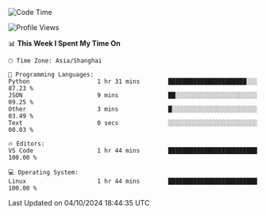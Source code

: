 <!--START_SECTION:waka-->
![Code Time](http://img.shields.io/badge/Code%20Time-491%20hrs%2018%20mins-blue)

![Profile Views](http://img.shields.io/badge/Profile%20Views-0-blue)

📊 **This Week I Spent My Time On** 

```text
🕑︎ Time Zone: Asia/Shanghai

💬 Programming Languages: 
Python                   1 hr 31 mins        ██████████████████████░░░   87.23 % 
JSON                     9 mins              ██░░░░░░░░░░░░░░░░░░░░░░░   09.25 % 
Other                    3 mins              █░░░░░░░░░░░░░░░░░░░░░░░░   03.49 % 
Text                     0 secs              ░░░░░░░░░░░░░░░░░░░░░░░░░   00.03 % 

🔥 Editors: 
VS Code                  1 hr 44 mins        █████████████████████████   100.00 % 

💻 Operating System: 
Linux                    1 hr 44 mins        █████████████████████████   100.00 % 
```


 Last Updated on 04/10/2024 18:44:35 UTC
<!--END_SECTION:waka-->
